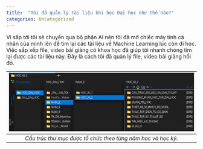 ```yaml
---
title:  "Tôi đã quản lý tài liệu khi học Đại học như thế nào?"
categories: Uncategorized
---
```


Vì sắp tới tôi sẽ chuyển qua bộ phận AI nên tôi đã mở chiếc máy tính cá nhân
của mình lên để tìm lại các tài liệu về Machine Learning lúc còn đi học. Việc
sắp xếp file, video bài giảng có khoa học đã giúp tôi nhanh chóng tìm lại được
các tài liệu này. Đây là cách tôi đã quản lý file, video bài giảng hồi đó.

| ![Image not found](/assets/img/cach-quan-li-tai-lieu/vidu.png) |
|:--:|
| *Cấu trúc thư mục được tổ chức theo từng năm học và học kỳ.* |
